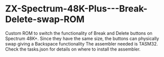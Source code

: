 # ZX-Spectrum-48K-Plus---Break-Delete-swap-ROM
Custom ROM to switch the functionality of Break and Delete buttons on Spectrum 48K+. Since they have the same size, the buttons can physically swap giving a Backspace functionality
The assembler needed is TASM32. Check the tasks.json for details on where to install the assembler.
